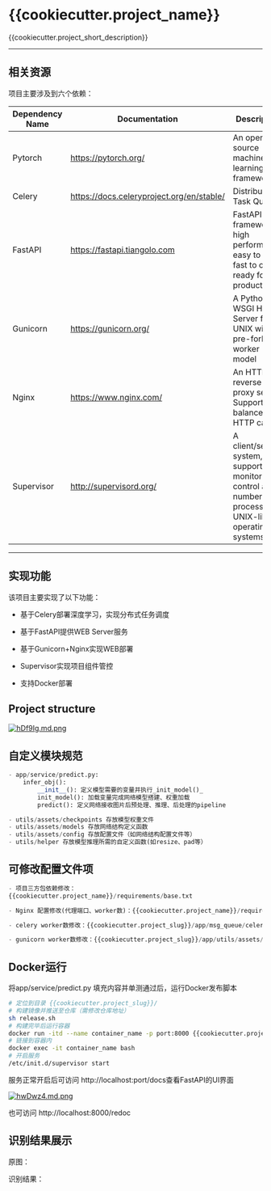# {{cookiecutter.project_name}}

{{cookiecutter.project_short_description}}

---



## 相关资源

项目主要涉及到六个依赖：

| Dependency Name | Documentation                             | Description                                                  |
| --------------- | ----------------------------------------- | ------------------------------------------------------------ |
| Pytorch         | https://pytorch.org/                      | An open source machine learning framework                    |
| Celery          | https://docs.celeryproject.org/en/stable/ | Distributed Task Queue                                       |
| FastAPI         | https://fastapi.tiangolo.com              | FastAPI framework, high performance, easy to learn, fast to code, ready for production |
| Gunicorn        | https://gunicorn.org/                     | A Python WSGI HTTP Server for UNIX with pre-fork worker model |
| Nginx           | https://www.nginx.com/                    | An HTTP and reverse proxy server, Support load balancer and HTTP cache |
| Supervisor      | http://supervisord.org/                   | A client/server system, support monitor and control a number of processes on UNIX-like operating systems |

---



## 实现功能

该项目主要实现了以下功能：

- 基于Celery部署深度学习，实现分布式任务调度

- 基于FastAPI提供WEB Server服务

- 基于Gunicorn+Nginx实现WEB部署
- Supervisor实现项目组件管控
- 支持Docker部署



## Project structure

[![hDf9Ig.md.png](https://z3.ax1x.com/2021/09/02/hDf9Ig.md.png)](https://imgtu.com/i/hDf9Ig)



## 自定义模块规范

```python
- app/service/predict.py:
    infer_obj():
  		__init__(): 定义模型需要的变量并执行_init_model()_
  		init_model(): 加载变量完成网络模型搭建、权重加载
  		predict(): 定义网络接收图片后预处理、推理、后处理的pipeline

- utils/assets/checkpoints 存放模型权重文件
- utils/assets/models 存放网络结构定义函数
- utils/assets/config 存放配置文件（如网络结构配置文件等）
- utils/helper 存放模型推理所需的自定义函数(如resize、pad等）
```



## 可修改配置文件项

```python
- 项目三方包依赖修改：
{{cookiecutter.project_name}}/requirements/base.txt

- Nginx 配置修改(代理端口、worker数)：{{cookiecutter.project_name}}/requirements/default|nginx.conf

- celery worker数修改：{{cookiecutter.project_slug}}/app/msg_queue/celery_config.py

- gunicorn worker数修改：{{cookiecutter.project_slug}}/app/utils/assets/config/gunicorn_config.py
```



## Docker运行

将app/service/predict.py 填充内容并单测通过后，运行Docker发布脚本

```bash
# 定位到目录 {{cookiecutter.project_slug}}/
# 构建镜像并推送至仓库（需修改仓库地址）
sh release.sh
# 构建完毕后运行容器
docker run -itd --name container_name -p port:8000 {{cookiecutter.project_name}}:latest bash
# 链接到容器内
docker exec -it container_name bash
# 开启服务
/etc/init.d/supervisor start
```

服务正常开启后可访问 http://localhost:port/docs查看FastAPI的UI界面

[![hwDwz4.md.png](https://z3.ax1x.com/2021/09/01/hwDwz4.md.png)](https://imgtu.com/i/hwDwz4)


也可访问 http://localhost:8000/redoc



## 识别结果展示

原图：



识别结果：

